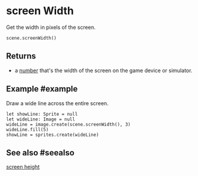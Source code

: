 # screen Width

Get the width in pixels of the screen.

```sig
scene.screenWidth()
```

## Returns

* a [number](/types/number) that's the width of the screen on the game device or simulator.

## Example #example

Draw a wide line across the entire screen.

```blocks
let showLine: Sprite = null
let wideLine: Image = null
wideLine = image.create(scene.screenWidth(), 3)
wideLine.fill(5)
showLine = sprites.create(wideLine)
```

## See also #seealso

[screen height](/reference/scene/screen-height)

